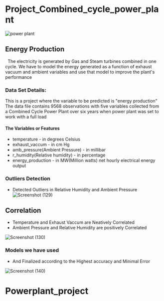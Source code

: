 # Project_Combined_cycle_power_plant
![power plant](https://user-images.githubusercontent.com/97623883/184163095-9a074623-8cfa-40de-9380-96f915036eab.jpg)

## Energy Production
   The electricity is generated by Gas and Steam turbines combined in one cycle.
We have to model the energy generated as a function of exhaust vacuum and ambient variables and use that model to improve the plant's performance

### Data Set Details:
This is a project where the variable to be predicted is "energy production" The data file contains 9568 observations with five variables collected from a Combined Cycle Power Plant over six years when power plant was set to work with a full load

#### The Variables or Features
* temperature - in degrees Celsius
* exhaust_vaccum - in cm Hg
* amb_pressure(Ambient Pressure) - in millibar
* r_humidity(Relative humidity) - in percentage
* energy_production - in MW(Million watts) net hourly electrical energy output

### Outliers Detection
* Detected Outliers in Relative Humidity and Ambient Pressure
![Screenshot (129)](https://user-images.githubusercontent.com/97623883/185548659-661ad038-f9f3-4384-bc28-32670ae41ec9.png)

## Correlation
* Temperature and Exhaust Vaccum are Neatively Correlated
* Ambient Pressure and Relative Humidity are positively Correlated

![Screenshot (130)](https://user-images.githubusercontent.com/97623883/185549193-3835352c-de68-4ddf-abcb-e0b3539964d3.png)

### Models we have used 
* And Finalized according to the Highest accuracy and Minimal Error

![Screenshot (140)](https://user-images.githubusercontent.com/97623883/185754111-43cb7631-418c-49d0-b47f-484d87487add.png)
# Powerplant_project
